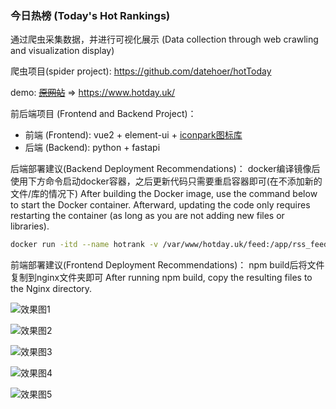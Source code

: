 ### 今日热榜 (Today's Hot Rankings)
通过爬虫采集数据，并进行可视化展示 (Data collection through web crawling and visualization display)

爬虫项目(spider project): https://github.com/datehoer/hotToday

demo: [~~原网站~~](https://hotrank.datehoer.com/) => https://www.hotday.uk/

前后端项目 (Frontend and Backend Project)：

- 前端 (Frontend): vue2 + element-ui + [iconpark图标库](https://iconpark.oceanengine.com/official)
- 后端 (Backend): python + fastapi

后端部署建议(Backend Deployment Recommendations)：
docker编译镜像后使用下方命令启动docker容器，之后更新代码只需要重启容器即可(在不添加新的文件/库的情况下)
After building the Docker image, use the command below to start the Docker container. Afterward, updating the code only requires restarting the container (as long as you are not adding new files or libraries).
~~~bash
docker run -itd --name hotrank -v /var/www/hotday.uk/feed:/app/rss_feed.xml -v /var/www/hotday.uk/feed_with_ai:/app/rss_feed_today_top_news.xml -v /opt/hot-rank-web/app.py:/app/app.py -v /opt/hot-rank-web/parse_detail.py:/app/parse_detail.py -v /opt/hot-rank-web/common.py:/app/common.py -v /opt/hot-rank-web/config.py:/app/config.py -p 127.0.0.1:7545:7545 hotrank:v0.1
~~~
前端部署建议(Frontend Deployment Recommendations)：
npm build后将文件复制到nginx文件夹即可
After running npm build, copy the resulting files to the Nginx directory.

![效果图1](https://oss.datehoer.com/blog/imgs/2024120523075359-20241205230752.png)

![效果图2](https://oss.datehoer.com/blog/imgs/2024120523082101-20241205230820.png)

![效果图3](https://oss.datehoer.com/blog/imgs/2024120523084962-20241205230849.png)

![效果图4](https://oss.datehoer.com/blog/imgs/2024120523090999-20241205230909.png)

![效果图5](https://oss.datehoer.com/blog/imgs/2024120523185650-20241205231856.png)